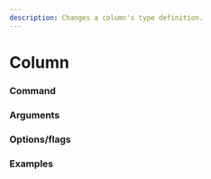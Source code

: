 ```yaml
---
description: Changes a column's type definition.
---
```


# Column

### Command



### Arguments



### Options/flags



### Examples

